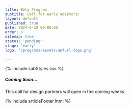 ```yaml
---
title: Beta Program
subtitle: Call for early adaptors!
layout: default
published: true
date: 2024-6-10 00:00:00
order: 3
sitemap: true   
status: 'pending'
stage: 'early'
logo: '/programs/assets/unfurl-logo.png'

---
```


{% include subStyles.css %}

<div class="mt-5 mb-5 tech-note">
    <h5>
       Coming Soon...
    </h5>
    <p>
        This call for design partners will open in the coming weeks.
    </p>
</div>

{% include articleFooter.html %}
